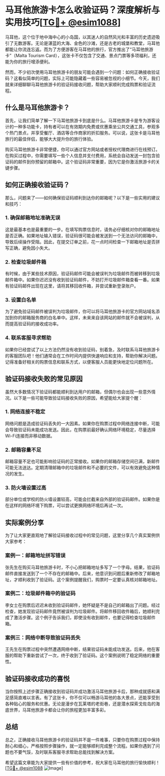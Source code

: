 # 马耳他旅游卡怎么收验证码？深度解析与实用技巧[[TG💪+ @esim1088](https://t.me/s/esim1088)]

马耳他，这个位于地中海中心的小岛国，以其迷人的自然风光和丰富的历史遗迹吸引了无数游客。无论是湛蓝的大海、金色的沙滩，还是古老的城堡和教堂，马耳他都能让你流连忘返。而为了方便游客在马耳他的旅行，官方推出了“马耳他旅游卡”（Malta Tourism Card），这张卡不仅包含了交通、景点门票等多项福利，还能为你的旅行增添便利。

然而，不少初次使用马耳他旅游卡的朋友可能会遇到一个问题：如何正确接收验证码？这看似简单的问题，实际上可能隐藏着一些容易被忽视的小细节。今天，我们就来详细聊聊马耳他旅游卡的验证码接收问题，帮助大家顺利完成购票和验证流程。

## 什么是马耳他旅游卡？

首先，让我们简单了解一下马耳他旅游卡到底是什么。马耳他旅游卡是专为游客设计的一种多功能卡，持有者可以在有效期内免费或优惠乘坐公共交通工具，参观多个热门景点，并享受餐厅、酒店等合作商家的折扣服务。可以说，这张卡是马耳他旅行的最佳伴侣，能够大大提升你的旅行体验。

购买马耳他旅游卡非常便捷，你可以通过官方网站或者授权代理商进行在线预订。在购买过程中，你需要填写一些个人信息并支付费用，系统会自动发送一封包含验证码的邮件到你预留的邮箱中。这个验证码非常重要，因为它是你激活旅游卡的关键步骤。

## 如何正确接收验证码？

那么，问题来了——如何确保验证码顺利到达你的邮箱呢？以下是一些实用的建议和技巧：

### 1. 确保邮箱地址准确无误

这是最基本也是最重要的一步。在填写购票信息时，请务必仔细核对你的邮箱地址是否正确。如果地址输入错误，验证码很可能会被发送到一个无法访问的邮箱中，导致后续操作受阻。因此，在提交订单之前，花一点时间检查一下邮箱地址是否拼写正确，避免因小失大。

### 2. 检查垃圾邮件箱

有时候，由于某些技术原因，验证码邮件可能会被误判为垃圾邮件而被转移到垃圾邮件箱中。如果你迟迟没有收到验证码邮件，不妨打开垃圾邮件箱查看一番。如果有验证码邮件出现在这里，请将其移回收件箱，并尝试重新登录账户。

### 3. 设置白名单

为了避免验证码邮件被误判为垃圾邮件，你可以将马耳他旅游卡的官方网站域名添加到你的邮箱服务商的白名单中。这样，未来来自该网站的邮件就不会被误判，从而提高验证码的接收成功率。

### 4. 联系客服寻求帮助

如果你已经尝试了以上方法仍然没有收到验证码，别着急，及时联系马耳他旅游卡的客服团队吧！他们通常会在工作时间内提供快速响应和支持，帮助你解决问题。记得准备好相关的购票信息和联系方式，以便客服人员能更快地定位问题所在。

## 验证码接收失败的常见原因

虽然大多数情况下验证码都能顺利到达用户的邮箱，但偶尔也会出现一些意外情况。以下是一些可能导致验证码接收失败的原因，希望能给大家提个醒：

### 1. 网络连接不稳定

网络问题是造成验证码丢失的一大因素。如果你在购票过程中网络连接中断，可能会导致验证码未能成功发送。因此，在购票前最好确认网络环境稳定，尽量选择Wi-Fi连接而非移动数据。

### 2. 邮箱容量不足

邮箱容量不足也可能影响验证码的正常接收。如果你的邮箱存储空间已满，新邮件可能无法送达。定期清理邮箱中的垃圾邮件和不必要的文件，可以有效避免这种情况的发生。

### 3. 防火墙设置过高

部分单位或学校的防火墙设置较高，可能会拦截来自外部的验证码邮件。如果你是在这样的网络环境下购票，可以尝试更换网络环境后再试一次。

## 实际案例分享

为了让大家更直观地了解验证码接收过程中的常见问题，这里分享几个真实案例供大家参考：

### 案例一：邮箱地址拼写错误

张先生在购买马耳他旅游卡时，不小心把邮箱地址多写了一个字母。结果，验证码邮件直接发送到了一个不存在的邮箱中。后来，他意识到问题后重新修改了邮箱地址，才顺利收到了验证码。这个案例提醒我们，购票时一定要认真核对邮箱地址。

### 案例二：垃圾邮件箱中的验证码

李女士在购票后迟迟未收到验证码邮件，她怀疑是不是自己的邮箱出了问题。经过检查，她发现验证码邮件竟然被误判为垃圾邮件。将邮件移回收件箱后，她顺利完成了激活步骤。这个例子告诉我们，即使没有收到邮件，也要记得检查垃圾邮件箱。

### 案例三：网络中断导致验证码丢失

王先生在购票过程中突然遭遇网络中断，结果验证码未能成功发送。后来，他在客服的帮助下重新尝试了一次，终于收到了验证码。这个案例说明了稳定网络的重要性。

## 验证码接收成功的喜悦

当你按照上述步骤正确接收到验证码并成功激活马耳他旅游卡后，那种成就感和满足感简直难以言表。有了这张卡，你不仅可以畅游马耳他的各大景点，还能享受到各种贴心的服务和优惠。无论是漫步在瓦莱塔的老街巷，还是潜水探索戈佐岛的海底世界，马耳他旅游卡都会让你的旅程更加丰富多彩。

## 总结

总之，正确接收马耳他旅游卡的验证码并不是一件难事，只要你在购票过程中保持耐心和细心，严格按照步骤操作，就一定能够顺利完成整个流程。如果你遇到了问题也不要气馁，及时联系客服寻求帮助总能找到解决方案。

希望这篇文章能为大家提供一些有价值的参考，祝大家在马耳他的旅行愉快顺利！[[TG💪+ @esim1088](https://t.me/s/esim1088) ![Image](https://i.postimg.cc/4NQfJmqS/Snipaste-2025-05-13-00-14-12.png)]
